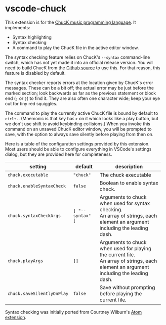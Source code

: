 # vscode-chuck

This extension is for the [ChucK music programming language](http://chuck.cs.princeton.edu/). It implements:

* Syntax highlighting
* Syntax checking
* A command to play the ChucK file in the active editor window.

The syntax checking feature relies on  ChucK's `--syntax` command-line switch, which has
not yet made it into an official release version. You will need to build ChucK from the
[Github source](https://github.com/ccrma/chuck) to use this. For that reason, this
feature is disabled by default.

The syntax checker reports errors at the location given by ChucK's error messages. These
can be a bit off; the actual error may be just before the marked section; look backwards
as far as the previous statement or block end (`;` or `}`) to find it. They are also often
one character wide; keep your eye out for tiny red squiggles.

The command to play the currently active ChucK file is bound by default to  `ctrl+.`.
(Mnemonic is that key has `>` on it which looks like a play button, but we don't use
shift to avoid keybinding collisions.) When you invoke this command on an unsaved ChucK
editor window, you will be prompted to save, with the option to always save silently
before playing from then on.

Here is a table of the configuration settings provided by this extension. Most users should
be able to configure everything in VSCode's settings dialog, but they are provided here for
completeness.

| setting                    | default          | description                                                                                                                               |
| -------------------------- | ---------------- | ----------------------------------------------------------------------------------------------------------------------------------------- |
| `chuck.executable`         | `"chuck"`        | The chuck executable                                                                                                                      |
| `chuck.enableSyntaxCheck`  | `false`          | Boolean to enable syntax check.                                                                                                           |
| `chuck.syntaxCheckArgs`    | `[ "--syntax" ]` | Arguments to chuck when used for syntax checking.<br />An array of strings, each element an argument including the leading dash.          |
| `chuck.playArgs`           | `[]`             | Arguments to chuck when used for playing the current file.<br />An array of strings, each element an argument including the leading dash. |
| `chuck.saveSilentlyOnPlay` | `false`          | Save without prompting before playing the current file.                                                                                   |

Syntax checking was initially ported from Courtney Wilburn's [Atom extension](https://github.com/cjwilburn/language-chuck).
